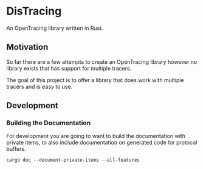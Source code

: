 # DisTracing

An OpenTracing library written in Rust.

## Motivation

So far there are a few attempts to create an OpenTracing library however no
library exists that has support for multiple tracers.

The goal of this project is to offer a library that does work with multiple
tracers and is easy to use.


## Development

### Building the Documentation

For development you are going to want to build the documentation with private
items, to also include documentation on generated code for protocol buffers.

```
cargo doc --document-private-items --all-features
```
